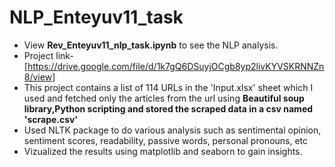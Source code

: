 # NLP_Enteyuv11_task
- View **Rev_Enteyuv11_nlp_task.ipynb** to see the NLP analysis.
- Project link-[https://drive.google.com/file/d/1k7gQ6DSuyjOCgb8yp2livKYVSKRNNZn8/view]
- This project contains a list of 114 URLs in the 'Input.xlsx' sheet which I used and fetched only the articles from the url using **Beautiful soup library,Python scripting and stored the scraped data in a csv named 'scrape.csv'** 
- Used NLTK package to do various analysis such as sentimental opinion, sentiment scores, readability, passive words, personal pronouns, etc
-	Vizualized the results using matplotlib and seaborn to gain insights.

